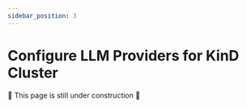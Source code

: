 ```yaml
---
sidebar_position: 3
---
```


# Configure LLM Providers for KinD Cluster

🚧 This page is still under construction 🚧